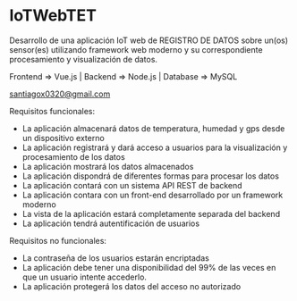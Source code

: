 # IoTWebTET
Desarrollo de una aplicación IoT web de REGISTRO DE DATOS sobre un(os) sensor(es) utilizando framework web moderno y su correspondiente procesamiento y visualización de datos.

Frontend => Vue.js | Backend => Node.js | Database => MySQL

santiagox0320@gmail.com

Requisitos funcionales:

- La aplicación almacenará datos de temperatura, humedad y gps desde un dispositivo externo
- La aplicación registrará y dará acceso a usuarios para la visualización y procesamiento de los datos
- La aplicación mostrará los datos almacenados
- La aplicación dispondrá de diferentes formas para procesar los datos
- La aplicación contará con un sistema API REST de backend
- La aplicación contara con un front-end desarrollado por un framework moderno
- La vista de la aplicación estará completamente separada del backend
- La aplicación tendrá autentificación de usuarios

Requisitos no funcionales:

- La contraseña de los usuarios estarán encriptadas
- La aplicación debe tener una disponibilidad del 99% de las veces en que un usuario intente accederlo.
- La aplicación protegerá los datos del acceso no autorizado
